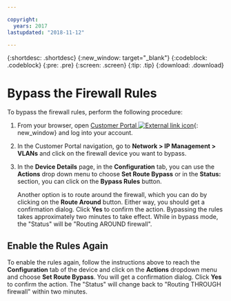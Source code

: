 ```yaml
---

copyright:
  years: 2017
lastupdated: "2018-11-12"

---
```


{:shortdesc: .shortdesc}
{:new_window: target="_blank"}
{:codeblock: .codeblock}
{:pre: .pre}
{:screen: .screen}
{:tip: .tip}
{:download: .download}

# Bypass the Firewall Rules

To bypass the firewall rules, perform the following procedure:

1. From your browser, open  [Customer Portal ![External link icon](../../icons/launch-glyph.svg "External link icon")](https://control.softlayer.com/){: new_window} and log into your account.
2. In the Customer Portal navigation, go to **Network > IP Management > VLANs** and click on the firewall device you want to bypass.
3. In the **Device Details** page, in the **Configuration** tab, you can use the **Actions** drop down menu to choose **Set Route Bypass** or in the **Status:** section, you can click on the **Bypass Rules** button. 

	Another option is to route around the firewall, which you can do by clicking on the **Route Around** button. Either way, you should get a confirmation dialog. Click **Yes** to confirm the action. Bypassing the rules takes approximately two minutes to take effect. While in bypass mode, the "Status" will be "Routing AROUND firewall".

## Enable the Rules Again

To enable the rules again, follow the instructions above to reach the **Configuration** tab of the device and click on the **Actions** dropdown menu and choose **Set Route Bypass**. You will get a confirmation dialog. Click **Yes** to confirm the action. The "Status" will change back to "Routing THROUGH firewall" within two minutes.